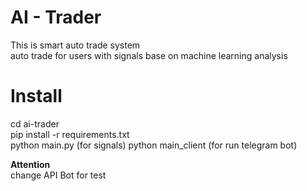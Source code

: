 # AI - Trader
This is smart auto trade system <br>
auto trade for users with signals base on machine learning analysis<br>

# Install
cd ai-trader <br>
pip install -r requirements.txt <br>
python main.py (for signals)
python main_client (for run telegram bot)<br>

<b>Attention </b> <br>change API Bot for test 
